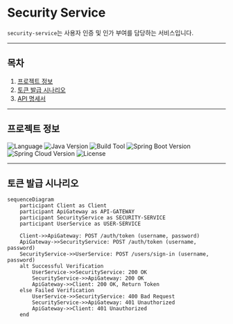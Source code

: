 # Security Service
`security-service`는 사용자 인증 및 인가 부여를 담당하는 서비스입니다.

---

## 목차
1. [프로젝트 정보](#프로젝트-정보)
2. [토큰 발급 시나리오](#토큰-발급-시나리오)
3. [API 명세서](#api-명세서)

---

## 프로젝트 정보
![Language](https://img.shields.io/badge/language-Java-blue)
![Java Version](https://img.shields.io/badge/Java-17-blue)
![Build Tool](https://img.shields.io/badge/build%20tool-Gradle-orange)
![Spring Boot Version](https://img.shields.io/badge/Spring%20Boot-3.2.2-green)
![Spring Cloud Version](https://img.shields.io/badge/Spring%20Cloud-2023.0.0-green)
![License](https://img.shields.io/badge/license-Apache%202.0-brightgreen)

---

## 토큰 발급 시나리오
```mermaid
sequenceDiagram
    participant Client as Client
    participant ApiGateway as API-GATEWAY
    participant SecurityService as SECURITY-SERVICE
    participant UserService as USER-SERVICE

    Client->>ApiGateway: POST /auth/token (username, password)
    ApiGateway->>SecurityService: POST /auth/token (username, password)
    SecurityService->>UserService: POST /users/sign-in (username, password)
    alt Successful Verification
        UserService->>SecurityService: 200 OK
        SecurityService->>ApiGateway: 200 OK
        ApiGateway->>Client: 200 OK, Return Token
    else Failed Verification
        UserService->>SecurityService: 400 Bad Request
        SecurityService->>ApiGateway: 401 Unauthorized
        ApiGateway->>Client: 401 Unauthorized
    end
```